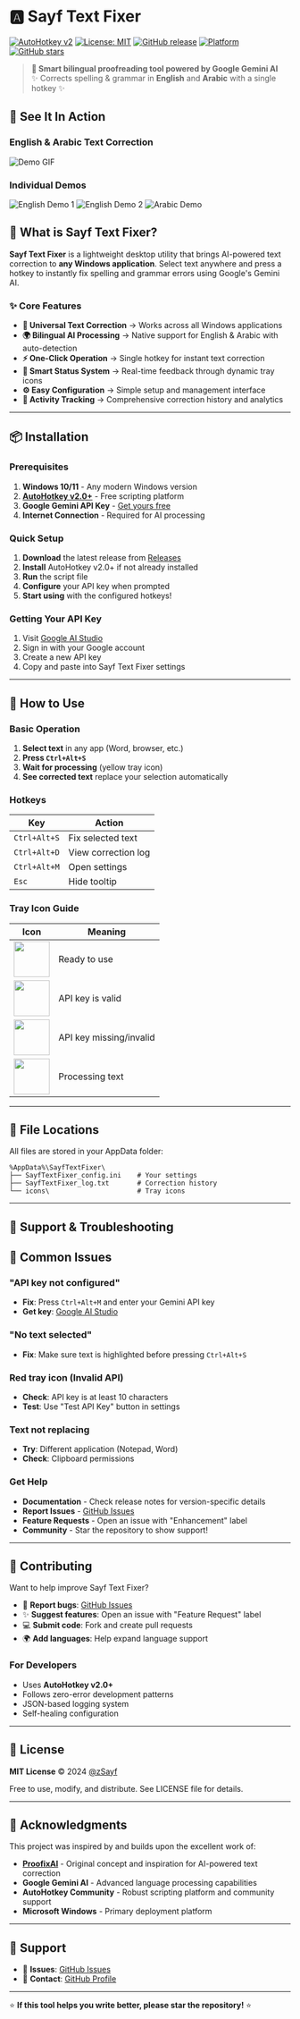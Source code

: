 # 🅰 Sayf Text Fixer

[![AutoHotkey v2](https://img.shields.io/badge/AutoHotkey-v2.0%2B-blue.svg)](https://www.autohotkey.com/)
[![License: MIT](https://img.shields.io/badge/License-MIT-yellow.svg)](https://opensource.org/licenses/MIT)
[![GitHub release](https://img.shields.io/github/release/zSayf/SayfAiTextFixer.svg)](https://github.com/zSayf/SayfAiTextFixer/releases)
[![Platform](https://img.shields.io/badge/Platform-Windows-lightgrey.svg)](https://www.microsoft.com/windows)
[![GitHub stars](https://img.shields.io/github/stars/zSayf/SayfAiTextFixer.svg)](https://github.com/zSayf/SayfAiTextFixer/stargazers)

> **🌟 Smart bilingual proofreading tool powered by Google Gemini AI**  
> ✨ Corrects spelling & grammar in **English** and **Arabic** with a single hotkey ✨
## 🎥 See It In Action

### English & Arabic Text Correction
![Demo GIF](https://media2.giphy.com/media/v1.Y2lkPTc5MGI3NjExcDQzMzQ0NGV6Zjh4bDNrM2FxYnZkZjlnbWI4YzU1NXZnNHgzMXplMiZlcD12MV9pbnRlcm5hbF9naWZfYnlfaWQmY3Q9Zw/bG7bCw1k1wJUY9OtDY/giphy.gif)

### Individual Demos
![English Demo 1](https://i.giphy.com/REeVvRkVDFezA8r0Rr.webp)
![English Demo 2](https://i.giphy.com/gI1fhmSdiaQvymHnfI.webp)
![Arabic Demo](https://i.giphy.com/DjuPvo1hxQLuUI1TMo.webp)


## 🚀 What is Sayf Text Fixer?

**Sayf Text Fixer** is a lightweight desktop utility that brings AI-powered text correction to **any Windows application**. Select text anywhere and press a hotkey to instantly fix spelling and grammar errors using Google's Gemini AI.

### ✨ Core Features
- **📝 Universal Text Correction** → Works across all Windows applications
- **🌍 Bilingual AI Processing** → Native support for English & Arabic with auto-detection
- **⚡ One-Click Operation** → Single hotkey for instant text correction
- **🎨 Smart Status System** → Real-time feedback through dynamic tray icons
- **⚙️ Easy Configuration** → Simple setup and management interface
- **📄 Activity Tracking** → Comprehensive correction history and analytics

---

## 📦 Installation

### Prerequisites
1. **Windows 10/11** - Any modern Windows version
2. **[AutoHotkey v2.0+](https://www.autohotkey.com/download/ahk-v2.exe)** - Free scripting platform
3. **Google Gemini API Key** - [Get yours free](https://makersuite.google.com/app/apikey)
4. **Internet Connection** - Required for AI processing

### Quick Setup
1. **Download** the latest release from [Releases](https://github.com/zSayf/SayfAiTextFixer/releases)
2. **Install** AutoHotkey v2.0+ if not already installed
3. **Run** the script file
4. **Configure** your API key when prompted
5. **Start using** with the configured hotkeys!

### Getting Your API Key
1. Visit [Google AI Studio](https://makersuite.google.com/app/apikey)
2. Sign in with your Google account
3. Create a new API key
4. Copy and paste into Sayf Text Fixer settings

---

## 🎯 How to Use

### Basic Operation
1. **Select text** in any app (Word, browser, etc.)
2. **Press `Ctrl+Alt+S`**
3. **Wait for processing** (yellow tray icon)
4. **See corrected text** replace your selection automatically

### Hotkeys
| Key | Action |
|-----|----------|
| `Ctrl+Alt+S` | Fix selected text |
| `Ctrl+Alt+D` | View correction log |
| `Ctrl+Alt+M` | Open settings |
| `Esc` | Hide tooltip |

### Tray Icon Guide
| Icon | Meaning |
|------|----------|
| <img src="https://raw.githubusercontent.com/zSayf/SayfAiTextFixer/main/ICONS/A-gray.ico" width="64"> | Ready to use |
| <img src="https://raw.githubusercontent.com/zSayf/SayfAiTextFixer/main/ICONS/A-green.ico" width="64"> | API key is valid |
| <img src="https://raw.githubusercontent.com/zSayf/SayfAiTextFixer/main/ICONS/A-red.ico" width="64"> | API key missing/invalid |
| <img src="https://raw.githubusercontent.com/zSayf/SayfAiTextFixer/main/ICONS/A-yellow.ico" width="64"> | Processing text |

---

## 📁 File Locations

All files are stored in your AppData folder:
```
%AppData%\SayfTextFixer\
├── SayfTextFixer_config.ini    # Your settings
├── SayfTextFixer_log.txt       # Correction history  
└── icons\                      # Tray icons
```

---

## 🔧 Support & Troubleshooting

## 🔧 Common Issues

### "API key not configured"
- **Fix**: Press `Ctrl+Alt+M` and enter your Gemini API key
- **Get key**: [Google AI Studio](https://makersuite.google.com/app/apikey)

### "No text selected"
- **Fix**: Make sure text is highlighted before pressing `Ctrl+Alt+S`

### Red tray icon (Invalid API)
- **Check**: API key is at least 10 characters
- **Test**: Use "Test API Key" button in settings

### Text not replacing
- **Try**: Different application (Notepad, Word)
- **Check**: Clipboard permissions

### Get Help
- **Documentation** - Check release notes for version-specific details
- **Report Issues** - [GitHub Issues](https://github.com/zSayf/SayfAiTextFixer/issues)
- **Feature Requests** - Open an issue with "Enhancement" label
- **Community** - Star the repository to show support!

---

## 🤝 Contributing

Want to help improve Sayf Text Fixer?

- 🐛 **Report bugs**: [GitHub Issues](https://github.com/zSayf/SayfAiTextFixer/issues)
- ✨ **Suggest features**: Open an issue with "Feature Request" label
- 💻 **Submit code**: Fork and create pull requests
- 🌍 **Add languages**: Help expand language support

### For Developers
- Uses **AutoHotkey v2.0+**
- Follows zero-error development patterns
- JSON-based logging system
- Self-healing configuration

---

## 📄 License

**MIT License** © 2024 [@zSayf](https://github.com/zSayf)

Free to use, modify, and distribute. See LICENSE file for details.

---

## 🙏 Acknowledgments

This project was inspired by and builds upon the excellent work of:

- **[ProofixAI](https://github.com/geek-updates/proofixai)** - Original concept and inspiration for AI-powered text correction
- **Google Gemini AI** - Advanced language processing capabilities
- **AutoHotkey Community** - Robust scripting platform and community support
- **Microsoft Windows** - Primary deployment platform

---

## 🙏 Support

- 🐛 **Issues**: [GitHub Issues](https://github.com/zSayf/SayfAiTextFixer/issues)
- 📧 **Contact**: [GitHub Profile](https://github.com/zSayf)

---

⭐ **If this tool helps you write better, please star the repository!** ⭐
